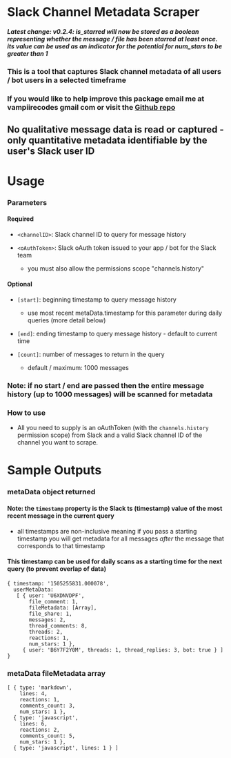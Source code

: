 # Slack Channel Metadata Scraper

##### Latest change: v0.2.4: is_starred will now be stored as a boolean representing whether the message / file has been starred at least once. its value can be used as an indicator for the potential for num_stars to be greater than 1

### This is a tool that captures Slack channel metadata of all users / bot users in a selected timeframe

### If you would like to help improve this package email me at vampiirecodes gmail com or visit the [Github repo](https://github.com/the-vampiire/slackMetadataScraper)

## **No qualitative message data is read or captured** - only quantitative metadata identifiable by the user's Slack user ID

# Usage
### Parameters 
#### Required
- `<channelID>`: Slack channel ID to query for message history

- `<oAuthToken>`: Slack oAuth token issued to your app / bot for the Slack team
    - you must also allow the permissions scope "channels.history"

#### Optional
- `[start]`: beginning timestamp to query message history
    - use most recent metaData.timestamp for this parameter during daily queries (more detail below)

- `[end]`: ending timestamp to query message history - default to current time

- `[count]`: number of messages to return in the query
    - default / maximum: 1000 messages

### Note: if no start / end are passed then the entire message history (up to 1000 messages) will be scanned for metadata

### How to use

- All you need to supply is an oAuthToken (with the `channels.history` permission scope) from Slack and a valid Slack channel ID of the channel you want to scrape.


# Sample Outputs

### metaData object returned

#### Note: the `timestamp` property is the Slack ts (timestamp) value of the most recent message in the current query
- all timestamps are non-inclusive meaning if you pass a starting timestamp you will get metadata for all messages _after_ the message that corresponds to that timestamp

#### This timestamp can be used for daily scans as a starting time for the next query (to prevent overlap of data)

```
{ timestamp: '1505255831.000078',
  userMetaData: 
   [ { user: 'U6XDNVDPF',
       file_comment: 1,
       fileMetadata: [Array],
       file_share: 1,
       messages: 2,
       thread_comments: 8,
       threads: 2,
       reactions: 1,
       num_stars: 1 },
     { user: 'B6Y7F2Y0M', threads: 1, thread_replies: 3, bot: true } ] }
```

### metaData fileMetadata array

```
[ { type: 'markdown',
    lines: 4,
    reactions: 1,
    comments_count: 3,
    num_stars: 1 },
  { type: 'javascript',
    lines: 6,
    reactions: 2,
    comments_count: 5,
    num_stars: 1 },
  { type: 'javascript', lines: 1 } ]
```